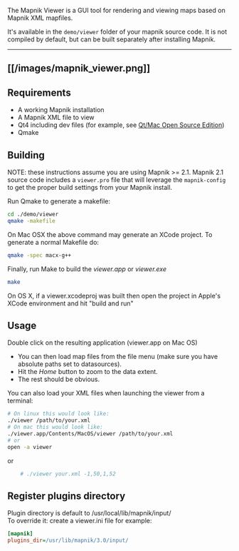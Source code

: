 The Mapnik Viewer is a GUI tool for rendering and viewing maps based on Mapnik XML mapfiles.

It's available in the `demo/viewer` folder of your mapnik source code. It is not compiled by default, but can be built separately after installing Mapnik.

----
[[/images/mapnik_viewer.png]]
----

## Requirements

 * A working Mapnik installation
 * A Mapnik XML file to view
 * Qt4 including dev files (for example, see [Qt/Mac Open Source Edition](http://trolltech.com/developer/downloads/qt/mac))
 * Qmake

## Building

NOTE: these instructions assume you are using Mapnik >= 2.1. Mapnik 2.1 source code includes a `viewer.pro` file that will leverage the `mapnik-config` to get the proper build settings from your Mapnik install.

Run Qmake to generate a makefile:

```sh
cd ./demo/viewer
qmake -makefile
```

On Mac OSX the above command may generate an XCode project. To generate a normal Makefile do:

```sh
qmake -spec macx-g++
```

Finally, run Make to build the *viewer.app* or *viewer.exe*

```sh
make
```

On OS X, if a viewer.xcodeproj was built then open the project in Apple's XCode environment and hit "build and run"

## Usage

Double click on the resulting application (viewer.app on Mac OS)

 * You can then load map files from the file menu (make sure you have absolute paths set to datasources).
 * Hit the *Home* button to zoom to the data extent.
 * The rest should be obvious.

You can also load your XML files when launching the viewer from a terminal:

```sh
# On linux this would look like:
./viewer /path/to/your.xml
# On mac this would look like:
./viewer.app/Contents/MacOS/viewer /path/to/your.xml
# or
open -a viewer
```

or

```sh
    # ./viewer your.xml -1,50,1,52
```

## Register plugins directory
Plugin directory is default to /usr/local/lib/mapnik/input/  
To override it: create a viewer.ini file for example:

```ini
[mapnik]
plugins_dir=/usr/lib/mapnik/3.0/input/ 
```
